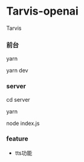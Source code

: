 # Tarvis-openai
Tarvis

### 前台
yarn

yarn dev


### server
cd server

yarn

node index.js

### feature

- tts功能
